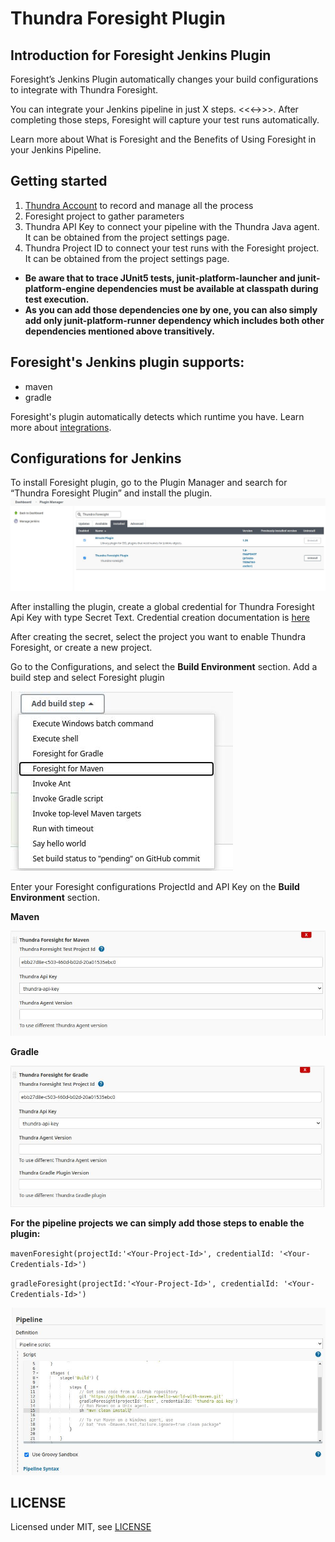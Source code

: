 # Thundra Foresight Plugin

## Introduction for Foresight Jenkins Plugin

Foresight’s Jenkins Plugin automatically changes your build configurations to integrate with Thundra Foresight.

You can integrate your Jenkins pipeline in just X steps. <<<->>>. After completing those steps, Foresight will capture your test runs automatically.

Learn more about What is Foresight and the Benefits of Using Foresight in your Jenkins Pipeline.


## Getting started

1. [Thundra Account](https://start.thundra.io) to record and manage all the process
2. Foresight project to gather parameters
3. Thundra API Key to connect your pipeline with the Thundra Java agent. It can be obtained from the project settings page.
4. Thundra Project ID to connect your test runs with the Foresight project. It can be obtained from the project settings page.
* **Be aware that to trace JUnit5 tests, junit-platform-launcher and junit-platform-engine dependencies must be available at classpath during test execution.**
* **As you can add those dependencies one by one, you can also simply add only junit-platform-runner dependency which includes both other dependencies mentioned above transitively.**

## Foresight's Jenkins plugin supports:
* maven
* gradle 
  
Foresight's plugin automatically detects which runtime you have. Learn more about [integrations](https://foresight.docs.thundra.io/integrations/supported-integrations).

## Configurations for Jenkins
To install Foresight plugin, go to the Plugin Manager and search for “Thundra Foresight Plugin” and install the plugin.
![alt text](images/plugin_install.jpg "Plugin Install")

After installing the plugin, create a global credential for Thundra Foresight Api Key with type Secret Text. Credential creation documentation is [here](https://www.jenkins.io/doc/book/using/using-credentials/#:~:text=From%20the%20Jenkins%20home%20page,Add%20Credentials%20on%20the%20left.)

After creating the secret, select the project you want to enable Thundra Foresight, or create a new project.

Go to the Configurations, and select the **Build Environment** section. Add a build step and select Foresight plugin

![alt text](images/add_step.jpg "Step Add")

Enter your Foresight configurations ProjectId and API Key on the **Build Environment** section.

**Maven**

![alt text](images/foresight_maven.jpg "Maven Add")

**Gradle**

![alt text](images/foresight_gradle.jpg "Gradle Add")

**For the pipeline projects we can simply add those steps to enable the plugin:**

`mavenForesight(projectId:'<Your-Project-Id>', credentialId: '<Your-Credentials-Id>')`

`gradleForesight(projectId:'<Your-Project-Id>', credentialId: '<Your-Credentials-Id>')`

![alt text](images/pipeline.jpg "Pipeline")

## LICENSE

Licensed under MIT, see [LICENSE](LICENSE)

